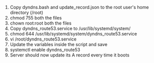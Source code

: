 1) Copy dyndns.bash and update_record.json to the root user's home directory (/root)  
2) chmod 755 both the files  
3) chown root:root both the files  
4) Copy dyndns_route53.service to /usr/lib/systemd/system/  
5) chmod 644 /usr/lib/systemd/system/dyndns_route53.service  
6) vi /root/dyndns_route53.service  
7) Update the variables inside the script and save  
8) systemctl enable dyndns_route53  
9) Server should now update its A record every time it boots  